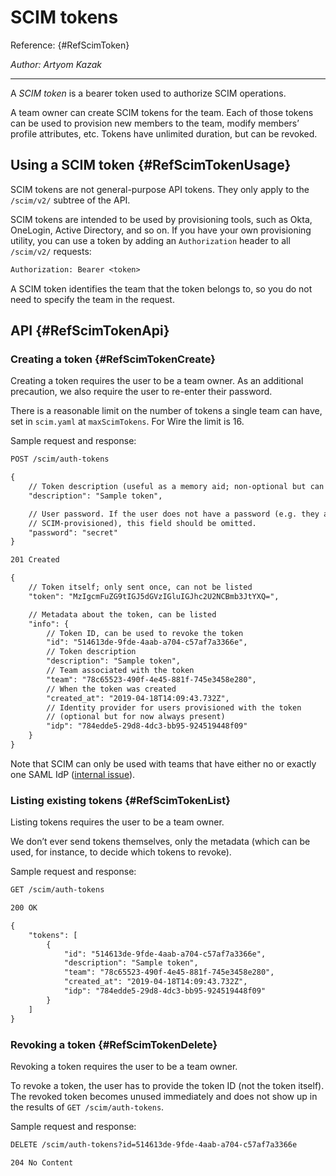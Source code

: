# SCIM tokens

Reference: {#RefScimToken}

*Author: Artyom Kazak*

---

A *SCIM token* is a bearer token used to authorize SCIM operations.

A team owner can create SCIM tokens for the team. Each of those tokens can be used to provision new members to the team, modify members’ profile attributes, etc. Tokens have unlimited duration, but can be revoked.

## Using a SCIM token {#RefScimTokenUsage}

SCIM tokens are not general-purpose API tokens. They only apply to the `/scim/v2/` subtree of the API.

SCIM tokens are intended to be used by provisioning tools, such as Okta, OneLogin, Active Directory, and so on. If you have your own provisioning utility, you can use a token by adding an `Authorization` header to all `/scim/v2/` requests:

```default
Authorization: Bearer <token>
```

A SCIM token identifies the team that the token belongs to, so you do not need to specify the team in the request.

## API {#RefScimTokenApi}

### Creating a token {#RefScimTokenCreate}

Creating a token requires the user to be a team owner. As an additional precaution, we also require the user to re-enter their password.

There is a reasonable limit on the number of tokens a single team can have, set in `scim.yaml` at `maxScimTokens`. For Wire the limit is 16.

Sample request and response:

```default
POST /scim/auth-tokens

{
    // Token description (useful as a memory aid; non-optional but can be empty)
    "description": "Sample token",

    // User password. If the user does not have a password (e.g. they are
    // SCIM-provisioned), this field should be omitted.
    "password": "secret"
}
```

```default
201 Created

{
    // Token itself; only sent once, can not be listed
    "token": "MzIgcmFuZG9tIGJ5dGVzIGluIGJhc2U2NCBmb3JtYXQ=",

    // Metadata about the token, can be listed
    "info": {
        // Token ID, can be used to revoke the token
        "id": "514613de-9fde-4aab-a704-c57af7a3366e",
        // Token description
        "description": "Sample token",
        // Team associated with the token
        "team": "78c65523-490f-4e45-881f-745e3458e280",
        // When the token was created
        "created_at": "2019-04-18T14:09:43.732Z",
        // Identity provider for users provisioned with the token
        // (optional but for now always present)
        "idp": "784edde5-29d8-4dc3-bb95-924519448f09"
    }
}
```

Note that SCIM can only be used with teams that have either no or exactly one SAML IdP ([internal issue](https://github.com/zinfra/backend-issues/issues/1377)).

### Listing existing tokens {#RefScimTokenList}

Listing tokens requires the user to be a team owner.

We don’t ever send tokens themselves, only the metadata (which can be used, for instance, to decide which tokens to revoke).

Sample request and response:

```default
GET /scim/auth-tokens
```

```default
200 OK

{
    "tokens": [
        {
            "id": "514613de-9fde-4aab-a704-c57af7a3366e",
            "description": "Sample token",
            "team": "78c65523-490f-4e45-881f-745e3458e280",
            "created_at": "2019-04-18T14:09:43.732Z",
            "idp": "784edde5-29d8-4dc3-bb95-924519448f09"
        }
    ]
}
```

### Revoking a token {#RefScimTokenDelete}

Revoking a token requires the user to be a team owner.

To revoke a token, the user has to provide the token ID (not the token itself). The revoked token becomes unused immediately and does not show up in the results of `GET /scim/auth-tokens`.

Sample request and response:

```default
DELETE /scim/auth-tokens?id=514613de-9fde-4aab-a704-c57af7a3366e
```

```default
204 No Content
```
